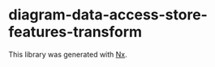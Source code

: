 # diagram-data-access-store-features-transform

This library was generated with [Nx](https://nx.dev).
